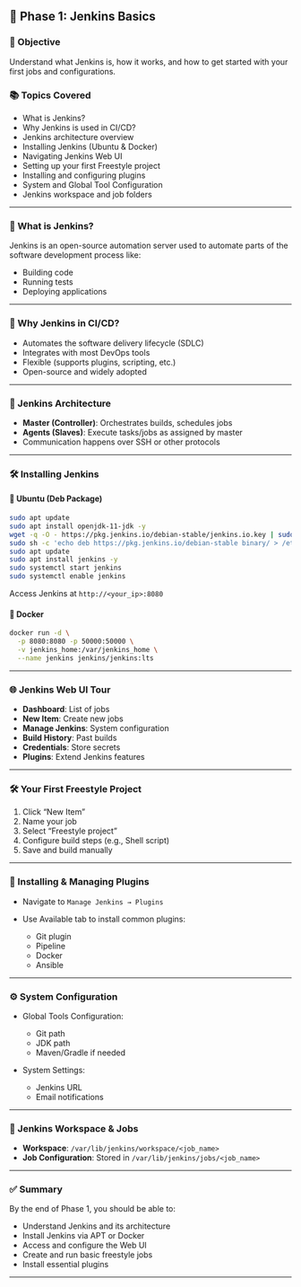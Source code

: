 
## 📗 Phase 1: Jenkins Basics

### 🎯 Objective

Understand what Jenkins is, how it works, and how to get started with your first jobs and configurations.

### 📚 Topics Covered

* What is Jenkins?
* Why Jenkins is used in CI/CD?
* Jenkins architecture overview
* Installing Jenkins (Ubuntu & Docker)
* Navigating Jenkins Web UI
* Setting up your first Freestyle project
* Installing and configuring plugins
* System and Global Tool Configuration
* Jenkins workspace and job folders

---

### 📌 What is Jenkins?

Jenkins is an open-source automation server used to automate parts of the software development process like:

* Building code
* Running tests
* Deploying applications

---

### 🚀 Why Jenkins in CI/CD?

* Automates the software delivery lifecycle (SDLC)
* Integrates with most DevOps tools
* Flexible (supports plugins, scripting, etc.)
* Open-source and widely adopted

---

### 🧱 Jenkins Architecture

* **Master (Controller)**: Orchestrates builds, schedules jobs
* **Agents (Slaves)**: Execute tasks/jobs as assigned by master
* Communication happens over SSH or other protocols

---

### 🛠️ Installing Jenkins

#### 🔹 Ubuntu (Deb Package)

```bash
sudo apt update
sudo apt install openjdk-11-jdk -y
wget -q -O - https://pkg.jenkins.io/debian-stable/jenkins.io.key | sudo apt-key add -
sudo sh -c 'echo deb https://pkg.jenkins.io/debian-stable binary/ > /etc/apt/sources.list.d/jenkins.list'
sudo apt update
sudo apt install jenkins -y
sudo systemctl start jenkins
sudo systemctl enable jenkins
```

Access Jenkins at `http://<your_ip>:8080`

#### 🔹 Docker

```bash
docker run -d \
  -p 8080:8080 -p 50000:50000 \
  -v jenkins_home:/var/jenkins_home \
  --name jenkins jenkins/jenkins:lts
```

---

### 🌐 Jenkins Web UI Tour

* **Dashboard**: List of jobs
* **New Item**: Create new jobs
* **Manage Jenkins**: System configuration
* **Build History**: Past builds
* **Credentials**: Store secrets
* **Plugins**: Extend Jenkins features

---

### 🛠️ Your First Freestyle Project

1. Click “New Item”
2. Name your job
3. Select “Freestyle project”
4. Configure build steps (e.g., Shell script)
5. Save and build manually

---

### 🔌 Installing & Managing Plugins

* Navigate to `Manage Jenkins → Plugins`
* Use Available tab to install common plugins:

  * Git plugin
  * Pipeline
  * Docker
  * Ansible

---

### ⚙️ System Configuration

* Global Tools Configuration:

  * Git path
  * JDK path
  * Maven/Gradle if needed

* System Settings:

  * Jenkins URL
  * Email notifications

---

### 📁 Jenkins Workspace & Jobs

* **Workspace**: `/var/lib/jenkins/workspace/<job_name>`
* **Job Configuration**: Stored in `/var/lib/jenkins/jobs/<job_name>`

---

### ✅ Summary

By the end of Phase 1, you should be able to:

* Understand Jenkins and its architecture
* Install Jenkins via APT or Docker
* Access and configure the Web UI
* Create and run basic freestyle jobs
* Install essential plugins

---
